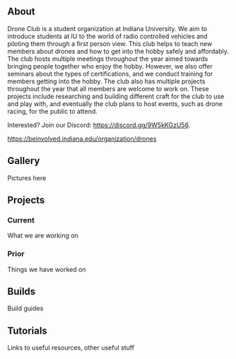 ## About

Drone Club is a student organization at Indiana University. We aim to introduce
students at IU to the world of radio controlled vehicles and piloting them
through a first person view. This club helps to teach new members about drones
and how to get into the hobby safely and affordably. The club hosts multiple
meetings throughout the year aimed towards bringing people together who enjoy
the hobby. However, we also offer seminars about the types of certifications,
and we conduct training for members getting into the hobby. The club also has
multiple projects throughout the year that all members are welcome to work on.
These projects include researching and building different craft for the club to
use and play with, and eventually the club plans to host events, such as drone
racing, for the public to attend.

Interested? Join our Discord: https://discord.gg/9W5kKGzU56.

https://beinvolved.indiana.edu/organization/drones

## Gallery

Pictures here

## Projects

### Current

What we are working on

### Prior

Things we have worked on

## Builds

Build guides

## Tutorials

Links to useful resources, other useful stuff

